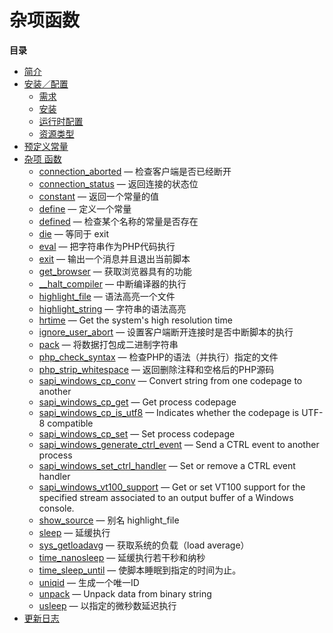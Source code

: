 杂项函数
========

**目录**

-   [简介](/intro/misc.html)
-   [安装／配置](/misc/setup.html)
    -   [需求](/misc/setup.html#需求)
    -   [安装](/misc/setup.html#安装)
    -   [运行时配置](/misc/setup.html#运行时配置)
    -   [资源类型](/misc/setup.html#资源类型)
-   [预定义常量](/misc/constants.html)
-   [杂项 函数](/ref/misc.html)
    -   [connection\_aborted](/ref/misc.html#connection_aborted) —
        检查客户端是否已经断开
    -   [connection\_status](/ref/misc.html#connection_status) —
        返回连接的状态位
    -   [constant](/ref/misc.html#constant) — 返回一个常量的值
    -   [define](/ref/misc.html#define) — 定义一个常量
    -   [defined](/ref/misc.html#defined) — 检查某个名称的常量是否存在
    -   [die](/ref/misc.html#die) — 等同于 exit
    -   [eval](/ref/misc.html#eval) — 把字符串作为PHP代码执行
    -   [exit](/ref/misc.html#exit) — 输出一个消息并且退出当前脚本
    -   [get\_browser](/ref/misc.html#get_browser) —
        获取浏览器具有的功能
    -   [\_\_halt\_compiler](/ref/misc.html#__halt_compiler) —
        中断编译器的执行
    -   [highlight\_file](/ref/misc.html#highlight_file) —
        语法高亮一个文件
    -   [highlight\_string](/ref/misc.html#highlight_string) —
        字符串的语法高亮
    -   [hrtime](/ref/misc.html#hrtime) — Get the system's high
        resolution time
    -   [ignore\_user\_abort](/ref/misc.html#ignore_user_abort) —
        设置客户端断开连接时是否中断脚本的执行
    -   [pack](/ref/misc.html#pack) — 将数据打包成二进制字符串
    -   [php\_check\_syntax](/ref/misc.html#php_check_syntax) —
        检查PHP的语法（并执行）指定的文件
    -   [php\_strip\_whitespace](/ref/misc.html#php_strip_whitespace) —
        返回删除注释和空格后的PHP源码
    -   [sapi\_windows\_cp\_conv](/ref/misc.html#sapi_windows_cp_conv) —
        Convert string from one codepage to another
    -   [sapi\_windows\_cp\_get](/ref/misc.html#sapi_windows_cp_get) —
        Get process codepage
    -   [sapi\_windows\_cp\_is\_utf8](/ref/misc.html#sapi_windows_cp_is_utf8)
        — Indicates whether the codepage is UTF-8 compatible
    -   [sapi\_windows\_cp\_set](/ref/misc.html#sapi_windows_cp_set) —
        Set process codepage
    -   [sapi\_windows\_generate\_ctrl\_event](/ref/misc.html#sapi_windows_generate_ctrl_event)
        — Send a CTRL event to another process
    -   [sapi\_windows\_set\_ctrl\_handler](/ref/misc.html#sapi_windows_set_ctrl_handler)
        — Set or remove a CTRL event handler
    -   [sapi\_windows\_vt100\_support](/ref/misc.html#sapi_windows_vt100_support)
        — Get or set VT100 support for the specified stream associated
        to an output buffer of a Windows console.
    -   [show\_source](/ref/misc.html#show_source) — 别名
        highlight\_file
    -   [sleep](/ref/misc.html#sleep) — 延缓执行
    -   [sys\_getloadavg](/ref/misc.html#sys_getloadavg) —
        获取系统的负载（load average）
    -   [time\_nanosleep](/ref/misc.html#time_nanosleep) —
        延缓执行若干秒和纳秒
    -   [time\_sleep\_until](/ref/misc.html#time_sleep_until) —
        使脚本睡眠到指定的时间为止。
    -   [uniqid](/ref/misc.html#uniqid) — 生成一个唯一ID
    -   [unpack](/ref/misc.html#unpack) — Unpack data from binary string
    -   [usleep](/ref/misc.html#usleep) — 以指定的微秒数延迟执行
-   [更新日志](/changelog/misc.html)
